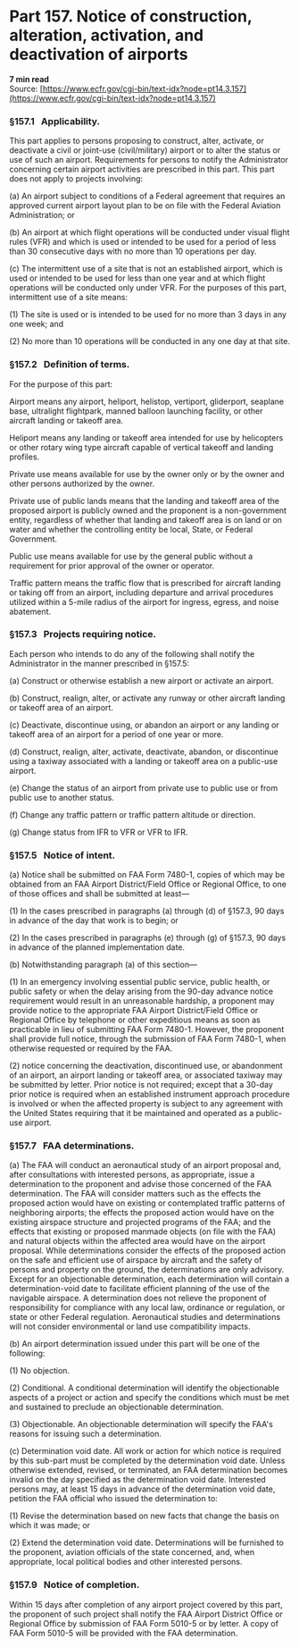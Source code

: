 # Part 157. Notice of construction, alteration, activation, and deactivation of airports
**7 min read**  
Source: [https://www.ecfr.gov/cgi-bin/text-idx?node=pt14.3.157](https://www.ecfr.gov/cgi-bin/text-idx?node=pt14.3.157)

### §157.1   Applicability.

This part applies to persons proposing to construct, alter, activate, or deactivate a civil or joint-use (civil/military) airport or to alter the status or use of such an airport. Requirements for persons to notify the Administrator concerning certain airport activities are prescribed in this part. This part does not apply to projects involving:

(a) An airport subject to conditions of a Federal agreement that requires an approved current airport layout plan to be on file with the Federal Aviation Administration; or

(b) An airport at which flight operations will be conducted under visual flight rules (VFR) and which is used or intended to be used for a period of less than 30 consecutive days with no more than 10 operations per day.

(c) The intermittent use of a site that is not an established airport, which is used or intended to be used for less than one year and at which flight operations will be conducted only under VFR. For the purposes of this part, intermittent use of a site means:

(1) The site is used or is intended to be used for no more than 3 days in any one week; and

(2) No more than 10 operations will be conducted in any one day at that site.

### §157.2   Definition of terms.

For the purpose of this part:

Airport means any airport, heliport, helistop, vertiport, gliderport, seaplane base, ultralight flightpark, manned balloon launching facility, or other aircraft landing or takeoff area.

Heliport means any landing or takeoff area intended for use by helicopters or other rotary wing type aircraft capable of vertical takeoff and landing profiles.

Private use means available for use by the owner only or by the owner and other persons authorized by the owner.

Private use of public lands means that the landing and takeoff area of the proposed airport is publicly owned and the proponent is a non-government entity, regardless of whether that landing and takeoff area is on land or on water and whether the controlling entity be local, State, or Federal Government.

Public use means available for use by the general public without a requirement for prior approval of the owner or operator.

Traffic pattern means the traffic flow that is prescribed for aircraft landing or taking off from an airport, including departure and arrival procedures utilized within a 5-mile radius of the airport for ingress, egress, and noise abatement.

### §157.3   Projects requiring notice.

Each person who intends to do any of the following shall notify the Administrator in the manner prescribed in §157.5:

(a) Construct or otherwise establish a new airport or activate an airport.

(b) Construct, realign, alter, or activate any runway or other aircraft landing or takeoff area of an airport.

(c) Deactivate, discontinue using, or abandon an airport or any landing or takeoff area of an airport for a period of one year or more.

(d) Construct, realign, alter, activate, deactivate, abandon, or discontinue using a taxiway associated with a landing or takeoff area on a public-use airport.

(e) Change the status of an airport from private use to public use or from public use to another status.

(f) Change any traffic pattern or traffic pattern altitude or direction.

(g) Change status from IFR to VFR or VFR to IFR.

### §157.5   Notice of intent.

(a) Notice shall be submitted on FAA Form 7480-1, copies of which may be obtained from an FAA Airport District/Field Office or Regional Office, to one of those offices and shall be submitted at least—

(1) In the cases prescribed in paragraphs (a) through (d) of §157.3, 90 days in advance of the day that work is to begin; or

(2) In the cases prescribed in paragraphs (e) through (g) of §157.3, 90 days in advance of the planned implementation date.

(b) Notwithstanding paragraph (a) of this section—

(1) In an emergency involving essential public service, public health, or public safety or when the delay arising from the 90-day advance notice requirement would result in an unreasonable hardship, a proponent may provide notice to the appropriate FAA Airport District/Field Office or Regional Office by telephone or other expeditious means as soon as practicable in lieu of submitting FAA Form 7480-1. However, the proponent shall provide full notice, through the submission of FAA Form 7480-1, when otherwise requested or required by the FAA.

(2) notice concerning the deactivation, discontinued use, or abandonment of an airport, an airport landing or takeoff area, or associated taxiway may be submitted by letter. Prior notice is not required; except that a 30-day prior notice is required when an established instrument approach procedure is involved or when the affected property is subject to any agreement with the United States requiring that it be maintained and operated as a public-use airport.

### §157.7   FAA determinations.

(a) The FAA will conduct an aeronautical study of an airport proposal and, after consultations with interested persons, as appropriate, issue a determination to the proponent and advise those concerned of the FAA determination. The FAA will consider matters such as the effects the proposed action would have on existing or contemplated traffic patterns of neighboring airports; the effects the proposed action would have on the existing airspace structure and projected programs of the FAA; and the effects that existing or proposed manmade objects (on file with the FAA) and natural objects within the affected area would have on the airport proposal. While determinations consider the effects of the proposed action on the safe and efficient use of airspace by aircraft and the safety of persons and property on the ground, the determinations are only advisory. Except for an objectionable determination, each determination will contain a determination-void date to facilitate efficient planning of the use of the navigable airspace. A determination does not relieve the proponent of responsibility for compliance with any local law, ordinance or regulation, or state or other Federal regulation. Aeronautical studies and determinations will not consider environmental or land use compatibility impacts.

(b) An airport determination issued under this part will be one of the following:

(1) No objection.

(2) Conditional. A conditional determination will identify the objectionable aspects of a project or action and specify the conditions which must be met and sustained to preclude an objectionable determination.

(3) Objectionable. An objectionable determination will specify the FAA's reasons for issuing such a determination.

(c) Determination void date. All work or action for which notice is required by this sub-part must be completed by the determination void date. Unless otherwise extended, revised, or terminated, an FAA determination becomes invalid on the day specified as the determination void date. Interested persons may, at least 15 days in advance of the determination void date, petition the FAA official who issued the determination to:

(1) Revise the determination based on new facts that change the basis on which it was made; or

(2) Extend the determination void date. Determinations will be furnished to the proponent, aviation officials of the state concerned, and, when appropriate, local political bodies and other interested persons.

### §157.9   Notice of completion.

Within 15 days after completion of any airport project covered by this part, the proponent of such project shall notify the FAA Airport District Office or Regional Office by submission of FAA Form 5010-5 or by letter. A copy of FAA Form 5010-5 will be provided with the FAA determination.